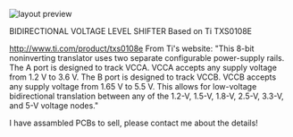 ![layout preview](https://github.com/rfsparkling/blob/master/BDVLS_TI_TXS0108E/BDVLS_0V1_preview.png)

BIDIRECTIONAL VOLTAGE LEVEL SHIFTER
Based on Ti TXS0108E

http://www.ti.com/product/txs0108e
From Ti's website: 
"This 8-bit noninverting translator uses two separate configurable power-supply rails. The A port is designed to track VCCA. VCCA accepts any supply voltage from 1.2 V to 3.6 V. The B port is designed to track VCCB. VCCB accepts any supply voltage from 1.65 V to 5.5 V. This allows for low-voltage bidirectional translation between any of the 1.2-V, 1.5-V, 1.8-V, 2.5-V, 3.3-V, and 5-V voltage nodes."

I have assambled PCBs to sell, please contact me about the details!
